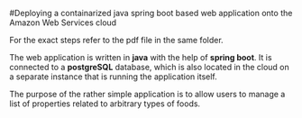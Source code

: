 #Deploying a containarized java spring boot based web application onto the Amazon Web Services cloud

For the exact steps refer to the pdf file in the same folder.

The web application is written in **java** with the help of **spring boot**. 
It is connected to a **postgreSQL** database, which is also located in the cloud on a separate instance that is running the application itself.

The purpose of the rather simple application is to allow users to manage a list of properties related to arbitrary types of foods.
